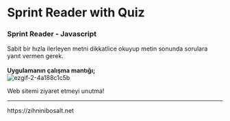 # Sprint Reader with Quiz
### Sprint Reader - Javascript

Sabit bir hızla ilerleyen metni dikkatlice okuyup metin sonunda sorulara yanıt vermen gerek.
<br><br>
<b>Uygulamanın çalışma mantığı;</b><br>
![ezgif-2-4a188c1c5b](https://user-images.githubusercontent.com/81859164/192768469-66cf4082-91e4-4630-9d93-744985ed668b.gif)



Web sitemi ziyaret etmeyi unutma!
<hr>
https://zihninibosalt.net

